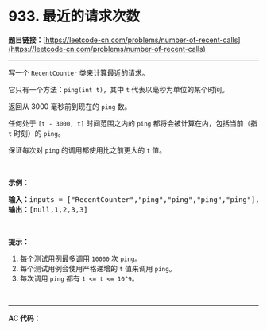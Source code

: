 # 933. 最近的请求次数

**题目链接：**[https://leetcode-cn.com/problems/number-of-recent-calls](https://leetcode-cn.com/problems/number-of-recent-calls)

---

<div class="content__1Y2H">
 <div class="notranslate">
  <p>写一个&nbsp;<code>RecentCounter</code>&nbsp;类来计算最近的请求。</p> 
  <p>它只有一个方法：<code>ping(int t)</code>，其中&nbsp;<code>t</code>&nbsp;代表以毫秒为单位的某个时间。</p> 
  <p>返回从 3000 毫秒前到现在的&nbsp;<code>ping</code>&nbsp;数。</p> 
  <p>任何处于&nbsp;<code>[t - 3000, t]</code>&nbsp;时间范围之内的 <code>ping</code>&nbsp;都将会被计算在内，包括当前（指 <code>t</code>&nbsp;时刻）的 <code>ping</code>。</p> 
  <p>保证每次对 <code>ping</code> 的调用都使用比之前更大的 <code>t</code> 值。</p> 
  <p>&nbsp;</p> 
  <p><strong>示例：</strong></p> 
  <pre class="language-text"><strong>输入：</strong>inputs = ["RecentCounter","ping","ping","ping","ping"], inputs = [[],[1],[100],[3001],[3002]]
<strong>输出：</strong>[null,1,2,3,3]</pre> 
  <p>&nbsp;</p> 
  <p><strong>提示：</strong></p> 
  <ol> 
   <li>每个测试用例最多调用&nbsp;<code>10000</code>&nbsp;次&nbsp;<code>ping</code>。</li> 
   <li>每个测试用例会使用严格递增的 <code>t</code> 值来调用&nbsp;<code>ping</code>。</li> 
   <li>每次调用 <code>ping</code>&nbsp;都有&nbsp;<code>1 &lt;= t &lt;= 10^9</code>。</li> 
  </ol> 
  <p>&nbsp;</p> 
 </div>
</div>

---

**AC 代码：**

```java

```